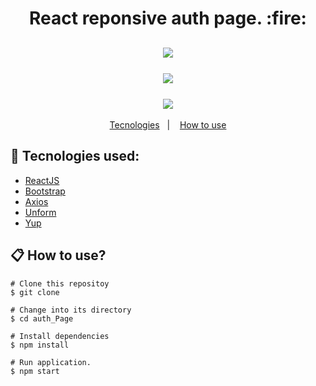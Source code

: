 <h1 align="center">
   React reponsive auth page. :fire:
</h1>
<h2 align="center">
  <img src="https://i.ibb.co/VYC6yNg/localhost-3000-login.png">
  <br>
  <br>
  <img src="https://i.ibb.co/YDMHPYD/localhost-3000-login-2.png">
  <br>
  <br>
  <img src="https://mockuphone.com/upload/9f1f281475e7f9eec460f6e099c60439/iphonexspacegrey/iphonexspacegrey_portrait.png">
</h2>

<p align="center">
  <a href="#rocket-Tecnologies-used:">Tecnologies</a>&nbsp;&nbsp;&nbsp;|&nbsp;&nbsp;&nbsp;
  <a href="#information-How-to-use?">How to use</a>
</p>

## :rocket: Tecnologies used:
* [ReactJS](https://reactjs.org/)
* [Bootstrap](https://getbootstrap.com/)
* [Axios](https://github.com/axios/axios)
* [Unform](https://github.com/Rocketseat/unform)
* [Yup](https://github.com/jquense/yup)



## :clipboard: How to use?

```
# Clone this repositoy
$ git clone 

# Change into its directory
$ cd auth_Page

# Install dependencies
$ npm install

# Run application.
$ npm start
```

